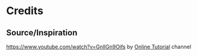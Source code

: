 # Credits

## Source/Inspiration

https://www.youtube.com/watch?v=GnllGn9Oifs by [Online Tutorial](https://www.youtube.com/c/OnlineTutorials4Designers) channel